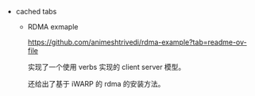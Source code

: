 * cached tabs

    * RDMA exmaple

        <https://github.com/animeshtrivedi/rdma-example?tab=readme-ov-file>

        实现了一个使用 verbs 实现的 client server 模型。

        还给出了基于 iWARP 的 rdma 的安装方法。